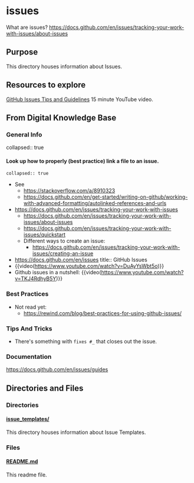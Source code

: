 # issues

What are issues?
https://docs.github.com/en/issues/tracking-your-work-with-issues/about-issues

## Purpose

This directory houses information about Issues.

## Resources to explore

[GitHub Issues Tips and Guidelines](https://www.youtube.com/watch?v=kezinXSoV5A) 15 minute YouTube video.

## From Digital Knowledge Base

### General Info

collapsed:: true

#### Look up how to properly (best practice) link a file to an issue.

    collapsed:: true

- See
  - https://stackoverflow.com/a/8910323
  - https://docs.github.com/en/get-started/writing-on-github/working-with-advanced-formatting/autolinked-references-and-urls
- https://docs.github.com/en/issues/tracking-your-work-with-issues
  - https://docs.github.com/en/issues/tracking-your-work-with-issues/about-issues
  - https://docs.github.com/en/issues/tracking-your-work-with-issues/quickstart
  - Different ways to create an issue:
    - https://docs.github.com/en/issues/tracking-your-work-with-issues/creating-an-issue
- https://docs.github.com/en/issues
  title:: GitHub Issues
- {{video(https://www.youtube.com/watch?v=DuAyYsWbt5o)}}
- Github issues in a nutshell:
  {{video(https://www.youtube.com/watch?v=TKJ4RdhyB5Y)}}

### Best Practices

- Not read yet:
  - https://rewind.com/blog/best-practices-for-using-github-issues/

### Tips And Tricks

- There's something with `fixes #_` that closes out the issue.

### Documentation

https://docs.github.com/en/issues/guides

## Directories and Files

### Directories

#### [issue_templates/](./issue_templates/)

This directory houses information about Issue Templates.

### Files

#### [README.md](./README.md)

This readme file.
